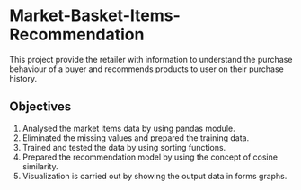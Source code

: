 # Market-Basket-Items-Recommendation
This project provide the retailer with information to understand the purchase behaviour of a buyer and recommends
products to user on their purchase history.

## Objectives
1. Analysed the market items data by using pandas module.
2. Eliminated the missing values and prepared the training data.
3. Trained and tested the data by using sorting functions.
4. Prepared the recommendation model by using the concept of cosine similarity.
5. Visualization is carried out by showing the output data in forms graphs.
